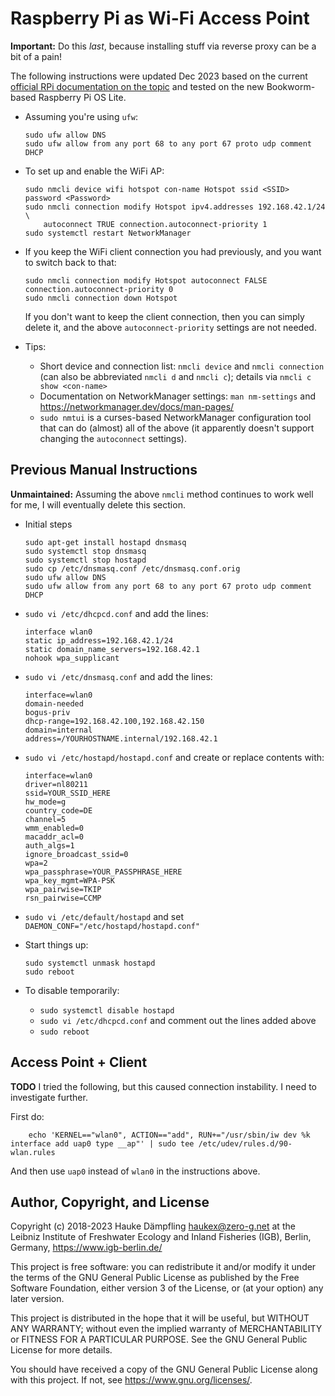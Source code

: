 Raspberry Pi as Wi-Fi Access Point
==================================

**Important:** Do this *last*, because installing stuff via reverse proxy
can be a bit of a pain!

The following instructions were updated Dec 2023 based on the
current [official RPi documentation on the topic][link1]
and tested on the new Bookworm-based Raspberry Pi OS Lite.

[link1]: https://www.raspberrypi.com/documentation/computers/configuration.html#host-a-wireless-network-on-your-raspberry-pi

- Assuming you're using `ufw`:

      sudo ufw allow DNS
      sudo ufw allow from any port 68 to any port 67 proto udp comment DHCP

- To set up and enable the WiFi AP:

      sudo nmcli device wifi hotspot con-name Hotspot ssid <SSID> password <Password>
      sudo nmcli connection modify Hotspot ipv4.addresses 192.168.42.1/24 \
          autoconnect TRUE connection.autoconnect-priority 1
      sudo systemctl restart NetworkManager

- If you keep the WiFi client connection you had previously, and you want to switch back to that:

      sudo nmcli connection modify Hotspot autoconnect FALSE connection.autoconnect-priority 0
      sudo nmcli connection down Hotspot

  If you don't want to keep the client connection, then you can simply delete it,
  and the above `autoconnect-priority` settings are not needed.

- Tips:
  - Short device and connection list: `nmcli device` and `nmcli connection`
    (can also be abbreviated `nmcli d` and `nmcli c`); details via `nmcli c show <con-name>`
  - Documentation on NetworkManager settings: `man nm-settings` and <https://networkmanager.dev/docs/man-pages/>
  - `sudo nmtui` is a curses-based NetworkManager configuration tool that can do (almost) all of the above
    (it apparently doesn't support changing the `autoconnect` settings).


Previous Manual Instructions
----------------------------

**Unmaintained:** Assuming the above `nmcli` method continues to work well for me, I will eventually delete this section.

- Initial steps
  
      sudo apt-get install hostapd dnsmasq
      sudo systemctl stop dnsmasq
      sudo systemctl stop hostapd
      sudo cp /etc/dnsmasq.conf /etc/dnsmasq.conf.orig
      sudo ufw allow DNS
      sudo ufw allow from any port 68 to any port 67 proto udp comment DHCP
  
- `sudo vi /etc/dhcpcd.conf` and add the lines:
  
      interface wlan0
      static ip_address=192.168.42.1/24
      static domain_name_servers=192.168.42.1
      nohook wpa_supplicant
  
- `sudo vi /etc/dnsmasq.conf` and add the lines:
  
      interface=wlan0
      domain-needed
      bogus-priv
      dhcp-range=192.168.42.100,192.168.42.150
      domain=internal
      address=/YOURHOSTNAME.internal/192.168.42.1
  
- `sudo vi /etc/hostapd/hostapd.conf` and create or replace contents with:
  
      interface=wlan0
      driver=nl80211
      ssid=YOUR_SSID_HERE
      hw_mode=g
      country_code=DE
      channel=5
      wmm_enabled=0
      macaddr_acl=0
      auth_algs=1
      ignore_broadcast_ssid=0
      wpa=2
      wpa_passphrase=YOUR_PASSPHRASE_HERE
      wpa_key_mgmt=WPA-PSK
      wpa_pairwise=TKIP
      rsn_pairwise=CCMP
  
- `sudo vi /etc/default/hostapd` and set
  `DAEMON_CONF="/etc/hostapd/hostapd.conf"`
  
- Start things up:
  
      sudo systemctl unmask hostapd
      sudo reboot
  
- To disable temporarily:
  - `sudo systemctl disable hostapd`
  - `sudo vi /etc/dhcpcd.conf` and comment out the lines added above
  - `sudo reboot`

Access Point + Client
---------------------

**TODO** I tried the following, but this caused connection instability.
I need to investigate further.

First do:

        echo 'KERNEL=="wlan0", ACTION=="add", RUN+="/usr/sbin/iw dev %k interface add uap0 type __ap"' | sudo tee /etc/udev/rules.d/90-wlan.rules

And then use `uap0` instead of `wlan0` in the instructions above.


Author, Copyright, and License
------------------------------

Copyright (c) 2018-2023 Hauke Dämpfling <haukex@zero-g.net>
at the Leibniz Institute of Freshwater Ecology and Inland Fisheries (IGB),
Berlin, Germany, <https://www.igb-berlin.de/>

This project is free software: you can redistribute it and/or modify
it under the terms of the GNU General Public License as published by
the Free Software Foundation, either version 3 of the License, or
(at your option) any later version.

This project is distributed in the hope that it will be useful,
but WITHOUT ANY WARRANTY; without even the implied warranty of
MERCHANTABILITY or FITNESS FOR A PARTICULAR PURPOSE. See the
GNU General Public License for more details.

You should have received a copy of the GNU General Public License
along with this project. If not, see <https://www.gnu.org/licenses/>.
